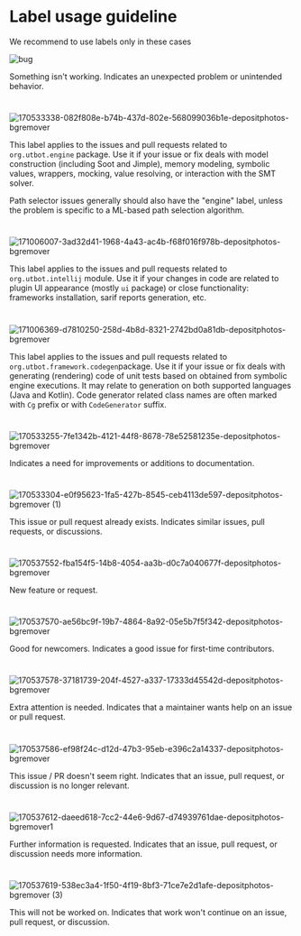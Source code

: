 # Label usage guideline

We recommend to use labels only in these cases


![bug](https://user-images.githubusercontent.com/106974353/174105036-53ac8736-2e63-4a02-ac90-1aca34a8fb53.png)

Something isn't working.
Indicates an unexpected problem or unintended behavior.

#

![170533338-082f808e-b74b-437d-802e-568099036b1e-depositphotos-bgremover](https://user-images.githubusercontent.com/106974353/174105268-52897d9b-3939-4063-bfec-2572dcef67f4.png)

This label applies to the issues and pull requests related to `org.utbot.engine` package.
Use it if your issue or fix deals with model construction (including Soot and Jimple),
memory modeling, symbolic values, wrappers, mocking, value resolving, or interaction
with the SMT solver.

Path selector issues generally should also have the "engine" label, unless the problem
is specific to a ML-based path selection algorithm.

#

![171006007-3ad32d41-1968-4a43-ac4b-f68f016f978b-depositphotos-bgremover](https://user-images.githubusercontent.com/106974353/174105349-f33620af-8694-486b-95af-eaabfd1e4fa7.png)

This label applies to the issues and pull requests related to `org.utbot.intellij` module.
Use it if your changes in code are related to plugin UI appearance (mostly `ui` package)
or close functionality: frameworks installation, sarif reports generation, etc.

#

![171006369-d7810250-258d-4b8d-8321-2742bd0a81db-depositphotos-bgremover](https://user-images.githubusercontent.com/106974353/174105444-beab859e-ea77-47dd-a5c2-27c0be350e82.png)

This label applies to the issues and pull requests related to `org.utbot.framework.codegen`package.
Use it if your issue or fix deals with generating (rendering) code of unit tests based on obtained
from symbolic engine executions. It may relate to generation on both supported languages (Java and Kotlin).
Code generator related class names are often marked with `Cg` prefix or with `CodeGenerator` suffix.

#

![170533255-7fe1342b-4121-44f8-8678-78e52581235e-depositphotos-bgremover](https://user-images.githubusercontent.com/106974353/174105494-23cd502f-6181-445e-85fa-1f80ddc90e5f.png)

Indicates a need for improvements or additions to documentation.


#

![170533304-e0f95623-1fa5-427b-8545-ceb4113de597-depositphotos-bgremover (1)](https://user-images.githubusercontent.com/106974353/174105712-5ffc4157-142f-4971-8e4b-aced5ed2bc19.png)

This issue or pull request already exists.
Indicates similar issues, pull requests, or discussions.

#

![170537552-fba154f5-14b8-4054-aa3b-d0c7a040677f-depositphotos-bgremover](https://user-images.githubusercontent.com/106974353/174105774-4688face-7e82-4bb6-8b2a-2372e3fb6400.png)

New feature or request.

#

![170537570-ae56bc9f-19b7-4864-8a92-05e5b7f5f342-depositphotos-bgremover](https://user-images.githubusercontent.com/106974353/174105839-f0fbd000-b4c7-40fe-a261-bde8048de13b.png)

Good for newcomers.
Indicates a good issue for first-time contributors.

#

![170537578-37181739-204f-4527-a337-17333d45542d-depositphotos-bgremover](https://user-images.githubusercontent.com/106974353/174105932-596eb120-4f28-4e5c-842a-3fb4c5c375b7.png)

Extra attention is needed.
Indicates that a maintainer wants help on an issue or pull request.

#

![170537586-ef98f24c-d12d-47b3-95eb-e396c2a14337-depositphotos-bgremover](https://user-images.githubusercontent.com/106974353/174106017-4be04dff-0451-46f1-b552-e5f5f3730438.png)

This issue / PR doesn't seem right.
Indicates that an issue, pull request, or discussion is no longer relevant.

#

![170537612-daeed618-7cc2-44e6-9d67-d74939761dae-depositphotos-bgremover1](https://user-images.githubusercontent.com/106974353/174106553-506fe0bc-7ddb-47a7-9609-b7cd1b775f22.png)

Further information is requested.
Indicates that an issue, pull request, or discussion needs more information.

#

![170537619-538ec3a4-1f50-4f19-8bf3-71ce7e2d1afe-depositphotos-bgremover (3)](https://user-images.githubusercontent.com/106974353/174106628-08b7cd36-8dc7-4eb3-82c7-e917d7d11e8f.png)

This will not be worked on.
Indicates that work won't continue on an issue, pull request, or discussion.